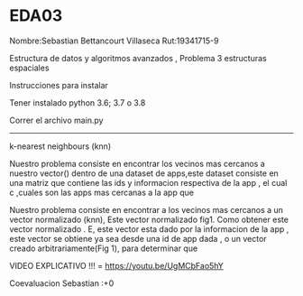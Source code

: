 # EDA03
Nombre:Sebastian Bettancourt Villaseca Rut:19341715-9

Estructura de datos y algoritmos avanzados , Problema 3 estructuras espaciales

Instrucciones para instalar

Tener instalado python 3.6; 3.7 o 3.8

Correr el archivo main.py

-----------------------------------------------------

k-nearest neighbours (knn)

  Nuestro problema consiste en encontrar los vecinos mas cercanos a nuestro vector() dentro de una dataset de apps,este dataset consiste en una matriz que contiene las ids y informacion respectiva de la app , el cual c ,cuales son las apps mas cercanas a la app que   




   Nuestro problema consiste en encontrar a los vecinos mas cercanos a un vector normalizado (knn), Este vector normalizado  fig1. Como obtener este vector normalizado . E, este vector esta dado por la informacion de la app , este vector se obtiene ya sea desde una id de app dada , o un vector creado arbitrariamente(Fig 1),
para determinar que 

  














VIDEO EXPLICATIVO !!! = https://youtu.be/UgMCbFao5hY



Coevaluacion 
Sebastian :+0
